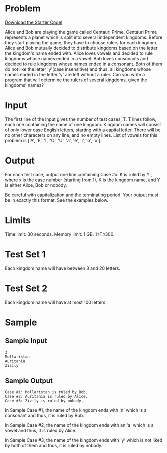 # Problem

[Download the Starter Code!](https://codejam.googleapis.com/dashboard/get_file/AQj_6U3Nj_yjzyBeIeuiD4iwYAg8-gwlbQZ2L-HifxaggDID06CDKrj2kJl7wEsJ_Mk-/starter_code.zip?dl=1)

Alice and Bob are playing the game called Centauri Prime. Centauri Prime represents a planet which is split into several independent kingdoms. Before they start playing the game, they have to choose rulers for each kingdom. Alice and Bob mutually decided to distribute kingdoms based on the letter the kingdom's name ended with. Alice loves vowels and decided to rule kingdoms whose names ended in a vowel. Bob loves consonants and decided to rule kingdoms whose names ended in a consonant. Both of them do not like the letter 'y'(case insensitive) and thus, all kingdoms whose names ended in the letter 'y' are left without a ruler. Can you write a program that will determine the rulers of several kingdoms, given the kingdoms' names?

# Input
The first line of the input gives the number of test cases, T. T lines follow, each one containing the name of one kingdom. Kingdom names will consist of only lower case English letters, starting with a capital letter. There will be no other characters on any line, and no empty lines.
List of vowels for this problem is ['A', 'E', 'I', 'O', 'U', 'a', 'e', 'i', 'o', 'u'].

# Output
For each test case, output one line containing Case #x: K is ruled by Y., where x is the case number (starting from 1), K is the kingdom name, and Y is either Alice, Bob or nobody.

Be careful with capitalization and the terminating period. Your output must be in exactly this format. See the examples below.

# Limits
Time limit: 30 seconds.
Memory limit: 1 GB.
1≤T≤300.

# Test Set 1
Each kingdom name will have between 3 and 20 letters.

# Test Set 2
Each kingdom name will have at most 100 letters.

# Sample

## Sample Input

```
3
Mollaristan
Auritania
Zizily
```

## Sample Output

```
Case #1: Mollaristan is ruled by Bob.
Case #2: Auritania is ruled by Alice.
Case #3: Zizily is ruled by nobody.
```

In Sample Case #1, the name of the kingdom ends with 'n' which is a consonant and thus, it is ruled by Bob.

In Sample Case #2, the name of the kingdom ends with an 'a' which is a vowel and thus, it is ruled by Alice.

In Sample Case #3, the name of the kingdom ends with 'y' which is not liked by both of them and thus, it is ruled by nobody.